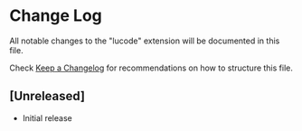 # Change Log

All notable changes to the "lucode" extension will be documented in this file.

Check [Keep a Changelog](http://keepachangelog.com/) for recommendations on how to structure this file.

## [Unreleased]

- Initial release
